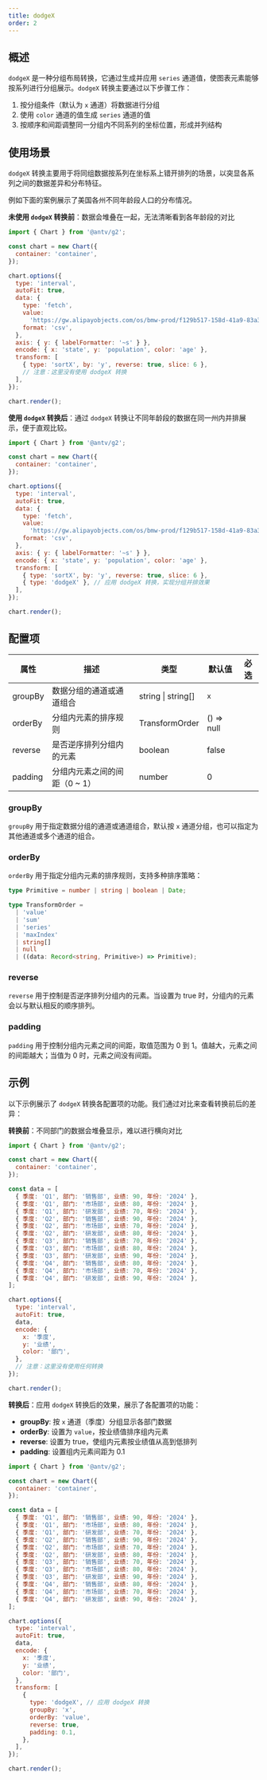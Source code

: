 ```yaml
---
title: dodgeX
order: 2
---
```


## 概述

`dodgeX` 是一种分组布局转换，它通过生成并应用 `series` 通道值，使图表元素能够按系列进行分组展示。`dodgeX` 转换主要通过以下步骤工作：

1. 按分组条件（默认为 `x` 通道）将数据进行分组
2. 使用 `color` 通道的值生成 `series` 通道的值
3. 按顺序和间距调整同一分组内不同系列的坐标位置，形成并列结构

## 使用场景

`dodgeX` 转换主要用于将同组数据按系列在坐标系上错开排列的场景，以突显各系列之间的数据差异和分布特征。

例如下面的案例展示了美国各州不同年龄段人口的分布情况。

**未使用 `dodgeX` 转换前**：数据会堆叠在一起，无法清晰看到各年龄段的对比

```js | ob {  pin: false , inject: true }
import { Chart } from '@antv/g2';

const chart = new Chart({
  container: 'container',
});

chart.options({
  type: 'interval',
  autoFit: true,
  data: {
    type: 'fetch',
    value:
      'https://gw.alipayobjects.com/os/bmw-prod/f129b517-158d-41a9-83a3-3294d639b39e.csv',
    format: 'csv',
  },
  axis: { y: { labelFormatter: '~s' } },
  encode: { x: 'state', y: 'population', color: 'age' },
  transform: [
    { type: 'sortX', by: 'y', reverse: true, slice: 6 },
    // 注意：这里没有使用 dodgeX 转换
  ],
});

chart.render();
```

**使用 `dodgeX` 转换后**：通过 `dodgeX` 转换让不同年龄段的数据在同一州内并排展示，便于直观比较。

```js | ob {  pin: false , inject: true }
import { Chart } from '@antv/g2';

const chart = new Chart({
  container: 'container',
});

chart.options({
  type: 'interval',
  autoFit: true,
  data: {
    type: 'fetch',
    value:
      'https://gw.alipayobjects.com/os/bmw-prod/f129b517-158d-41a9-83a3-3294d639b39e.csv',
    format: 'csv',
  },
  axis: { y: { labelFormatter: '~s' } },
  encode: { x: 'state', y: 'population', color: 'age' },
  transform: [
    { type: 'sortX', by: 'y', reverse: true, slice: 6 },
    { type: 'dodgeX' }, // 应用 dodgeX 转换，实现分组并排效果
  ],
});

chart.render();
```

## 配置项

| 属性    | 描述                          | 类型               | 默认值     | 必选 |
| ------- | ----------------------------- | ------------------ | ---------- | ---- |
| groupBy | 数据分组的通道或通道组合      | string \| string[] | `x`        |      |
| orderBy | 分组内元素的排序规则          | TransformOrder     | () => null |      |
| reverse | 是否逆序排列分组内的元素      | boolean            | false      |      |
| padding | 分组内元素之间的间距（0 ~ 1） | number             | 0          |      |

### groupBy

`groupBy` 用于指定数据分组的通道或通道组合，默认按 `x` 通道分组，也可以指定为其他通道或多个通道的组合。

### orderBy

`orderBy` 用于指定分组内元素的排序规则，支持多种排序策略：

```ts
type Primitive = number | string | boolean | Date;

type TransformOrder =
  | 'value'
  | 'sum'
  | 'series'
  | 'maxIndex'
  | string[]
  | null
  | ((data: Record<string, Primitive>) => Primitive);
```

### reverse

`reverse` 用于控制是否逆序排列分组内的元素。当设置为 true 时，分组内的元素会以与默认相反的顺序排列。

### padding

`padding` 用于控制分组内元素之间的间距，取值范围为 0 到 1。值越大，元素之间的间距越大；当值为 0 时，元素之间没有间距。

## 示例

以下示例展示了 `dodgeX` 转换各配置项的功能。我们通过对比来查看转换前后的差异：

**转换前**：不同部门的数据会堆叠显示，难以进行横向对比

```js | ob {  pin: false , inject: true }
import { Chart } from '@antv/g2';

const chart = new Chart({
  container: 'container',
});

const data = [
  { 季度: 'Q1', 部门: '销售部', 业绩: 90, 年份: '2024' },
  { 季度: 'Q1', 部门: '市场部', 业绩: 80, 年份: '2024' },
  { 季度: 'Q1', 部门: '研发部', 业绩: 70, 年份: '2024' },
  { 季度: 'Q2', 部门: '销售部', 业绩: 90, 年份: '2024' },
  { 季度: 'Q2', 部门: '市场部', 业绩: 70, 年份: '2024' },
  { 季度: 'Q2', 部门: '研发部', 业绩: 80, 年份: '2024' },
  { 季度: 'Q3', 部门: '销售部', 业绩: 70, 年份: '2024' },
  { 季度: 'Q3', 部门: '市场部', 业绩: 80, 年份: '2024' },
  { 季度: 'Q3', 部门: '研发部', 业绩: 90, 年份: '2024' },
  { 季度: 'Q4', 部门: '销售部', 业绩: 80, 年份: '2024' },
  { 季度: 'Q4', 部门: '市场部', 业绩: 70, 年份: '2024' },
  { 季度: 'Q4', 部门: '研发部', 业绩: 90, 年份: '2024' },
];

chart.options({
  type: 'interval',
  autoFit: true,
  data,
  encode: {
    x: '季度',
    y: '业绩',
    color: '部门',
  },
  // 注意：这里没有使用任何转换
});

chart.render();
```

**转换后**：应用 `dodgeX` 转换后的效果，展示了各配置项的功能：

- **groupBy**: 按 `x` 通道（季度）分组显示各部门数据
- **orderBy**: 设置为 `value`，按业绩值排序组内元素
- **reverse**: 设置为 true，使组内元素按业绩值从高到低排列
- **padding**: 设置组内元素间距为 0.1

```js | ob {  pin: false , inject: true }
import { Chart } from '@antv/g2';

const chart = new Chart({
  container: 'container',
});

const data = [
  { 季度: 'Q1', 部门: '销售部', 业绩: 90, 年份: '2024' },
  { 季度: 'Q1', 部门: '市场部', 业绩: 80, 年份: '2024' },
  { 季度: 'Q1', 部门: '研发部', 业绩: 70, 年份: '2024' },
  { 季度: 'Q2', 部门: '销售部', 业绩: 90, 年份: '2024' },
  { 季度: 'Q2', 部门: '市场部', 业绩: 70, 年份: '2024' },
  { 季度: 'Q2', 部门: '研发部', 业绩: 80, 年份: '2024' },
  { 季度: 'Q3', 部门: '销售部', 业绩: 70, 年份: '2024' },
  { 季度: 'Q3', 部门: '市场部', 业绩: 80, 年份: '2024' },
  { 季度: 'Q3', 部门: '研发部', 业绩: 90, 年份: '2024' },
  { 季度: 'Q4', 部门: '销售部', 业绩: 80, 年份: '2024' },
  { 季度: 'Q4', 部门: '市场部', 业绩: 70, 年份: '2024' },
  { 季度: 'Q4', 部门: '研发部', 业绩: 90, 年份: '2024' },
];

chart.options({
  type: 'interval',
  autoFit: true,
  data,
  encode: {
    x: '季度',
    y: '业绩',
    color: '部门',
  },
  transform: [
    {
      type: 'dodgeX', // 应用 dodgeX 转换
      groupBy: 'x',
      orderBy: 'value',
      reverse: true,
      padding: 0.1,
    },
  ],
});

chart.render();
```
